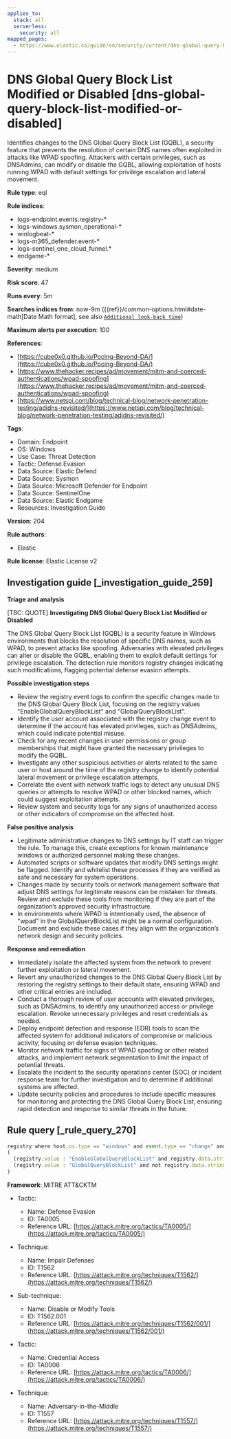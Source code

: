 ```yaml
---
applies_to:
  stack: all
  serverless:
    security: all
mapped_pages:
  - https://www.elastic.co/guide/en/security/current/dns-global-query-block-list-modified-or-disabled.html
---
```


# DNS Global Query Block List Modified or Disabled [dns-global-query-block-list-modified-or-disabled]

Identifies changes to the DNS Global Query Block List (GQBL), a security feature that prevents the resolution of certain DNS names often exploited in attacks like WPAD spoofing. Attackers with certain privileges, such as DNSAdmins, can modify or disable the GQBL, allowing exploitation of hosts running WPAD with default settings for privilege escalation and lateral movement.

**Rule type**: eql

**Rule indices**:

* logs-endpoint.events.registry-*
* logs-windows.sysmon_operational-*
* winlogbeat-*
* logs-m365_defender.event-*
* logs-sentinel_one_cloud_funnel.*
* endgame-*

**Severity**: medium

**Risk score**: 47

**Runs every**: 5m

**Searches indices from**: now-9m ({{ref}}/common-options.html#date-math[Date Math format], see also [`Additional look-back time`](docs-content://solutions/security/detect-and-alert/create-detection-rule.md#rule-schedule))

**Maximum alerts per execution**: 100

**References**:

* [https://cube0x0.github.io/Pocing-Beyond-DA/](https://cube0x0.github.io/Pocing-Beyond-DA/)
* [https://www.thehacker.recipes/ad/movement/mitm-and-coerced-authentications/wpad-spoofing](https://www.thehacker.recipes/ad/movement/mitm-and-coerced-authentications/wpad-spoofing)
* [https://www.netspi.com/blog/technical-blog/network-penetration-testing/adidns-revisited/](https://www.netspi.com/blog/technical-blog/network-penetration-testing/adidns-revisited/)

**Tags**:

* Domain: Endpoint
* OS: Windows
* Use Case: Threat Detection
* Tactic: Defense Evasion
* Data Source: Elastic Defend
* Data Source: Sysmon
* Data Source: Microsoft Defender for Endpoint
* Data Source: SentinelOne
* Data Source: Elastic Endgame
* Resources: Investigation Guide

**Version**: 204

**Rule authors**:

* Elastic

**Rule license**: Elastic License v2

## Investigation guide [_investigation_guide_259]

**Triage and analysis**

[TBC: QUOTE]
**Investigating DNS Global Query Block List Modified or Disabled**

The DNS Global Query Block List (GQBL) is a security feature in Windows environments that blocks the resolution of specific DNS names, such as WPAD, to prevent attacks like spoofing. Adversaries with elevated privileges can alter or disable the GQBL, enabling them to exploit default settings for privilege escalation. The detection rule monitors registry changes indicating such modifications, flagging potential defense evasion attempts.

**Possible investigation steps**

* Review the registry event logs to confirm the specific changes made to the DNS Global Query Block List, focusing on the registry values "EnableGlobalQueryBlockList" and "GlobalQueryBlockList".
* Identify the user account associated with the registry change event to determine if the account has elevated privileges, such as DNSAdmins, which could indicate potential misuse.
* Check for any recent changes in user permissions or group memberships that might have granted the necessary privileges to modify the GQBL.
* Investigate any other suspicious activities or alerts related to the same user or host around the time of the registry change to identify potential lateral movement or privilege escalation attempts.
* Correlate the event with network traffic logs to detect any unusual DNS queries or attempts to resolve WPAD or other blocked names, which could suggest exploitation attempts.
* Review system and security logs for any signs of unauthorized access or other indicators of compromise on the affected host.

**False positive analysis**

* Legitimate administrative changes to DNS settings by IT staff can trigger the rule. To manage this, create exceptions for known maintenance windows or authorized personnel making these changes.
* Automated scripts or software updates that modify DNS settings might be flagged. Identify and whitelist these processes if they are verified as safe and necessary for system operations.
* Changes made by security tools or network management software that adjust DNS settings for legitimate reasons can be mistaken for threats. Review and exclude these tools from monitoring if they are part of the organization’s approved security infrastructure.
* In environments where WPAD is intentionally used, the absence of "wpad" in the GlobalQueryBlockList might be a normal configuration. Document and exclude these cases if they align with the organization’s network design and security policies.

**Response and remediation**

* Immediately isolate the affected system from the network to prevent further exploitation or lateral movement.
* Revert any unauthorized changes to the DNS Global Query Block List by restoring the registry settings to their default state, ensuring WPAD and other critical entries are included.
* Conduct a thorough review of user accounts with elevated privileges, such as DNSAdmins, to identify any unauthorized access or privilege escalation. Revoke unnecessary privileges and reset credentials as needed.
* Deploy endpoint detection and response (EDR) tools to scan the affected system for additional indicators of compromise or malicious activity, focusing on defense evasion techniques.
* Monitor network traffic for signs of WPAD spoofing or other related attacks, and implement network segmentation to limit the impact of potential threats.
* Escalate the incident to the security operations center (SOC) or incident response team for further investigation and to determine if additional systems are affected.
* Update security policies and procedures to include specific measures for monitoring and protecting the DNS Global Query Block List, ensuring rapid detection and response to similar threats in the future.


## Rule query [_rule_query_270]

```js
registry where host.os.type == "windows" and event.type == "change" and
(
  (registry.value : "EnableGlobalQueryBlockList" and registry.data.strings : ("0", "0x00000000")) or
  (registry.value : "GlobalQueryBlockList" and not registry.data.strings : "wpad")
)
```

**Framework**: MITRE ATT&CKTM

* Tactic:

    * Name: Defense Evasion
    * ID: TA0005
    * Reference URL: [https://attack.mitre.org/tactics/TA0005/](https://attack.mitre.org/tactics/TA0005/)

* Technique:

    * Name: Impair Defenses
    * ID: T1562
    * Reference URL: [https://attack.mitre.org/techniques/T1562/](https://attack.mitre.org/techniques/T1562/)

* Sub-technique:

    * Name: Disable or Modify Tools
    * ID: T1562.001
    * Reference URL: [https://attack.mitre.org/techniques/T1562/001/](https://attack.mitre.org/techniques/T1562/001/)

* Tactic:

    * Name: Credential Access
    * ID: TA0006
    * Reference URL: [https://attack.mitre.org/tactics/TA0006/](https://attack.mitre.org/tactics/TA0006/)

* Technique:

    * Name: Adversary-in-the-Middle
    * ID: T1557
    * Reference URL: [https://attack.mitre.org/techniques/T1557/](https://attack.mitre.org/techniques/T1557/)



